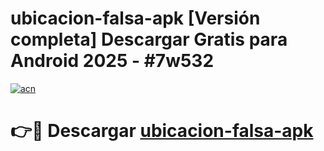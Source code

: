 # ubicacion-falsa-apk  [Versión completa] Descargar Gratis para Android 2025 - #7w532

[![acn](https://github.com/user-attachments/assets/0f9c940e-d8b0-45ae-aac7-cd30a18b3e1c)](https://apps.freeplayer.one?title=ubicacion-falsa-apk&ref=9F)

# 👉🔴 Descargar [ubicacion-falsa-apk](https://apps.freeplayer.one?title=ubicacion-falsa-apk&ref=9F)